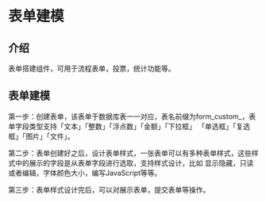 # 表单建模

## 介绍

表单搭建组件，可用于流程表单，投票，统计功能等。

## 表单建模

第一步：创建表单，该表单于数据库表一一对应，表名前缀为form_custom_，表单字段类型支持「文本」「整数」「浮点数」「金额」「下拉框」 「单选框」「复选框」「图片」「文件」。

第二步：表单创建好之后，设计表单样式，一张表单可以有多种表单样式，这些样式中的展示的字段是从表单字段进行选取，支持样式设计，比如 显示隐藏，只读或者编辑，字体颜色大小，编写JavaScript等等。

第三步：表单样式设计完后，可以对展示表单，提交表单等操作。
